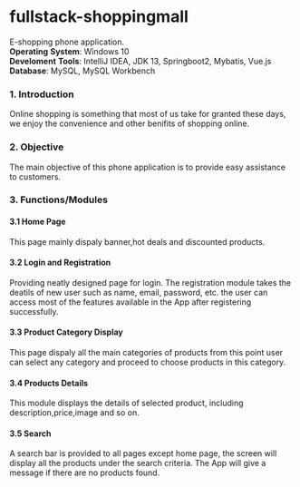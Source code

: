 # fullstack-shoppingmall
E-shopping phone application.    
**Operating** **System**: Windows 10   
**Develoment** **Tools**: IntelliJ IDEA, JDK 13, Springboot2, Mybatis, Vue.js   
**Database**: MySQL, MySQL Workbench   
### 1. Introduction
Online shopping is something that most of us take for granted these days, we enjoy the convenience and other benifits of shopping online.
### 2. Objective
The main objective of this phone application is to provide easy assistance to customers.
### 3. Functions/Modules
#### 3.1 Home Page
This page mainly dispaly banner,hot deals and discounted products. 
#### 3.2 Login and Registration
Providing neatly designed page for login. The registration module takes the deatils of new user such as name, email, password, etc. the user can access most of the features available in the App after registering successfully.
#### 3.3 Product Category Display
This page dispaly all the main categories of products from this point user can select any category and proceed to choose products in this category.
#### 3.4 Products Details
This module displays the details of selected product, including description,price,image and so on.
#### 3.5 Search
A search bar is provided to all pages except home page, the screen will display all the products under the search criteria. The App will give a message if there are no products found.



